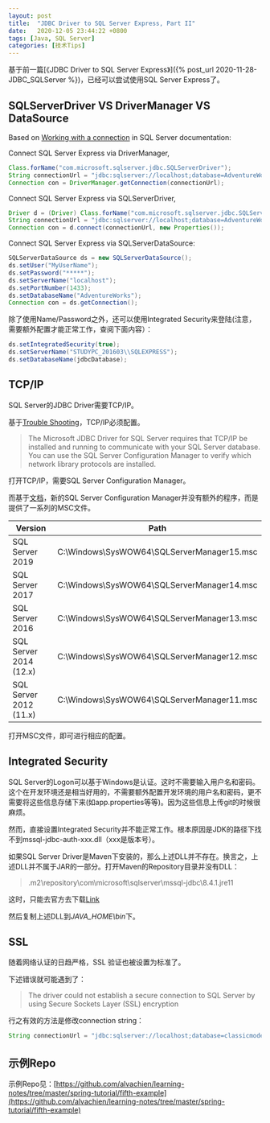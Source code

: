 ```yaml
---
layout: post
title:  "JDBC Driver to SQL Server Express, Part II"
date:   2020-12-05 23:44:22 +0800
tags: [Java, SQL Server]
categories: [技术Tips]
---
```


基于前一篇[《JDBC Driver to SQL Server Express》]({% post_url 2020-11-28-JDBC_SQLServer %})，已经可以尝试使用SQL Server Express了。


## SQLServerDriver VS DriverManager VS DataSource

Based on [Working with a connection](https://docs.microsoft.com/en-us/sql/connect/jdbc/working-with-a-connection) in SQL Server documentation:


Connect SQL Server Express via DriverManager,

```java
Class.forName("com.microsoft.sqlserver.jdbc.SQLServerDriver");  
String connectionUrl = "jdbc:sqlserver://localhost;database=AdventureWorks;integratedSecurity=true;"  
Connection con = DriverManager.getConnection(connectionUrl);
```

Connect SQL Server Express via SQLServerDriver,

```java
Driver d = (Driver) Class.forName("com.microsoft.sqlserver.jdbc.SQLServerDriver").newInstance();  
String connectionUrl = "jdbc:sqlserver://localhost;database=AdventureWorks;integratedSecurity=true;"  
Connection con = d.connect(connectionUrl, new Properties());
```


Connect SQL Server Express via SQLServerDataSource: 

```java
SQLServerDataSource ds = new SQLServerDataSource();  
ds.setUser("MyUserName");  
ds.setPassword("*****");  
ds.setServerName("localhost");  
ds.setPortNumber(1433);
ds.setDatabaseName("AdventureWorks");  
Connection con = ds.getConnection();
```

除了使用Name/Password之外，还可以使用Integrated Security来登陆(注意，需要额外配置才能正常工作，查阅下面内容）：   


```java
ds.setIntegratedSecurity(true);
ds.setServerName("STUDYPC_201603\\SQLEXPRESS");  
ds.setDatabaseName(jdbcDatabase);
```


## TCP/IP 

SQL Server的JDBC Driver需要TCP/IP。

基于[Trouble Shooting](https://docs.microsoft.com/en-us/sql/connect/jdbc/troubleshooting-connectivity)，TCP/IP必须配置。   

> The Microsoft JDBC Driver for SQL Server requires that TCP/IP be installed and running to communicate with your SQL Server database. You can use the SQL Server Configuration Manager to verify which network library protocols are installed.

打开TCP/IP，需要SQL Server Configuration Manager。

而基于[文档](https://docs.microsoft.com/en-us/sql/relational-databases/sql-server-configuration-manager)，新的SQL Server Configuration Manager并没有额外的程序，而是提供了一系列的MSC文件。

|Version|Path|
|--|--|
|SQL Server 2019|C:\Windows\SysWOW64\SQLServerManager15.msc|
|SQL Server 2017|C:\Windows\SysWOW64\SQLServerManager14.msc|
|SQL Server 2016|C:\Windows\SysWOW64\SQLServerManager13.msc|
|SQL Server 2014 (12.x)|C:\Windows\SysWOW64\SQLServerManager12.msc|
|SQL Server 2012 (11.x)|C:\Windows\SysWOW64\SQLServerManager11.msc|

打开MSC文件，即可进行相应的配置。


## Integrated Security

SQL Server的Logon可以基于Windows是认证。这时不需要输入用户名和密码。这个在开发环境还是相当好用的，不需要额外配置开发环境的用户名和密码，更不需要将这些信息存储下来(如app.properties等等)。因为这些信息上传git的时候很麻烦。


然而，直接设置Integrated Security并不能正常工作。根本原因是JDK的路径下找不到mssql-jdbc-auth-xxx.dll（xxx是版本号）。


如果SQL Server Driver是Maven下安装的，那么上述DLL并不存在。换言之，上述DLL并不属于JAR的一部分。打开Maven的Repository目录并没有DLL：
> .m2\repository\com\microsoft\sqlserver\mssql-jdbc\8.4.1.jre11

这时，只能去官方去下载[Link](https://docs.microsoft.com/en-us/sql/connect/jdbc/download-microsoft-jdbc-driver-for-sql-server?view=sql-server-ver15#using-the-jdbc-driver-with-maven-central)


然后复制上述DLL到*JAVA_HOME\bin*下。

## SSL
随着网络认证的日趋严格，SSL 验证也被设置为标准了。

下述错误就可能遇到了：

> The driver could not establish a secure connection to SQL Server by using Secure Sockets Layer (SSL) encryption

行之有效的方法是修改connection string：

```java
String connectionUrl = "jdbc:sqlserver://localhost;database=classicmodels;integratedSecurity=true;encrypt=true;trustServerCertificate=true";
```

## 示例Repo


示例Repo见：[https://github.com/alvachien/learning-notes/tree/master/spring-tutorial/fifth-example](https://github.com/alvachien/learning-notes/tree/master/spring-tutorial/fifth-example)



